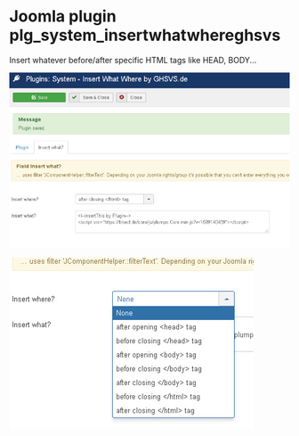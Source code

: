 # Joomla plugin plg_system_insertwhatwhereghsvs
 
Insert whatever before/after specific HTML tags like HEAD, BODY...

![alt ""](https://github.com/GHSVS-de/plg_system_insertwhatwhereghsvs/blob/master/15-09-_2020_18-29-39.jpg?raw=true)

![alt ""](https://github.com/GHSVS-de/plg_system_insertwhatwhereghsvs/blob/master/16-09-_2020_11-59-13.jpg?raw=true)
